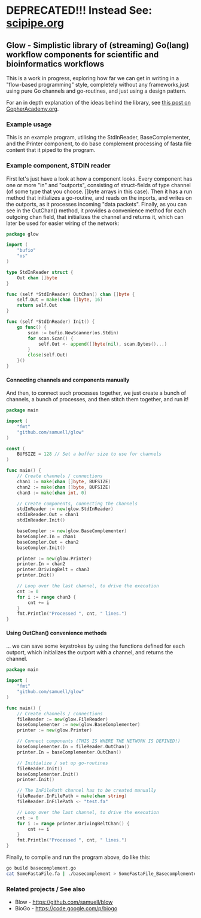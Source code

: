 # DEPRECATED!!! Instead See: [scipipe.org](http://scipipe.org)

## Glow - Simplistic library of (streaming) Go(lang) workflow components for scientific and bioinformatics workflows

This is a work in progress, exploring how far we can get in writing in a "flow-based programming" style, completely without any frameworks,just using pure Go channels and go-routines, and just using a design pattern.

For an in depth explanation of the ideas behind the library, see [this post on GopherAcademy.org](http://blog.gopheracademy.com/composable-pipelines-pattern).

### Example usage

This is an example program, utilising the StdInReader, BaseComplementer, and the Printer component, to do base complement processing of fasta file content that it piped to the program.

### Example component, STDIN reader

First let's just have a look at how a component looks. Every component has one or more "in" and "outports",
consisting of struct-fields of type channel (of some type that you choose. []byte arrays in this case). 
Then it has a run method that initializes a go-routine, and reads on the inports, and writes on the outports,
as it processes incoming "data packets". Finally, as you can see in the OutChan() method, it provides a 
convenience method for each outgoing chan field, that initializes the channel and returns it, which can later
be used for easier wiring of the network:

````go
package glow

import (
	"bufio"
	"os"
)

type StdInReader struct {
	Out chan []byte
}

func (self *StdInReader) OutChan() chan []byte {
	self.Out = make(chan []byte, 16)
	return self.Out
}

func (self *StdInReader) Init() {
	go func() {
		scan := bufio.NewScanner(os.Stdin)
		for scan.Scan() {
			self.Out <- append([]byte(nil), scan.Bytes()...)
		}
		close(self.Out)
	}()
}
````

#### Connecting channels and components manually

And then, to connect such processes together, we just create a bunch of channels, a bunch of processes, and then stitch them together, and run it!

````go
package main

import (
	"fmt"
	"github.com/samuell/glow"
)

const (
	BUFSIZE = 128 // Set a buffer size to use for channels
)

func main() {
	// Create channels / connections
	chan1 := make(chan []byte, BUFSIZE)
	chan2 := make(chan []byte, BUFSIZE)
	chan3 := make(chan int, 0)

	// Create components, connecting the channels
	stdInReader := new(glow.StdInReader)
	stdInReader.Out = chan1
	stdInReader.Init()

	baseCompler := new(glow.BaseComplementer)
	baseCompler.In = chan1
	baseCompler.Out = chan2
	baseCompler.Init()

	printer := new(glow.Printer)
	printer.In = chan2
	printer.DrivingBelt = chan3
	printer.Init()

	// Loop over the last channel, to drive the execution
	cnt := 0
	for i := range chan3 {
		cnt += i
	}
	fmt.Println("Processed ", cnt, " lines.")
}
````

#### Using OutChan() convenience methods

... we can save some keystrokes by using the functions defined for each outport,
which initializes the outport with a channel, and returns the channel.

````go
package main

import (
	"fmt"
	"github.com/samuell/glow"
)

func main() {
	// Create channels / connections
	fileReader := new(glow.FileReader)
	baseComplementer := new(glow.BaseComplementer)
	printer := new(glow.Printer)

	// Connect components (THIS IS WHERE THE NETWORK IS DEFINED!)
	baseComplementer.In = fileReader.OutChan()
	printer.In = baseComplementer.OutChan()

	// Initialize / set up go-routines
	fileReader.Init()
	baseComplementer.Init()
	printer.Init()

	// The InFilePath channel has to be created manually
	fileReader.InFilePath = make(chan string)
	fileReader.InFilePath <- "test.fa"

	// Loop over the last channel, to drive the execution
	cnt := 0
	for i := range printer.DrivingBeltChan() {
		cnt += i
	}
	fmt.Println("Processed ", cnt, " lines.")
}
````


Finally, to compile and run the program above, do like this:
````bash
go build basecomplement.go
cat SomeFastaFile.fa | ./basecomplement > SomeFastaFile_Basecomplemented.fa
````



### Related projects / See also
- Blow - https://github.com/samuell/blow
- BioGo - https://code.google.com/p/biogo
